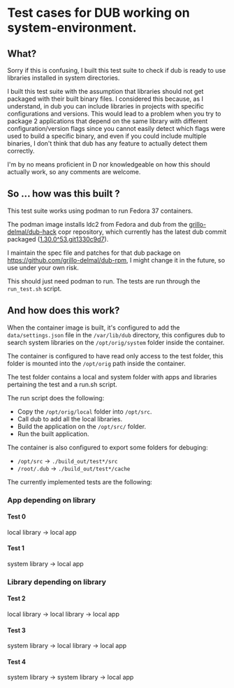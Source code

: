 # Test cases for DUB working on system-environment.

## What?

Sorry if this is confusing, I built this test suite to check if dub is ready 
to use libraries installed in system directories.

I built this test suite with the assumption that libraries should not get 
packaged with their built binary files. I considered this because, as I 
understand, in dub you can include libraries in projects with specific 
configurations and versions. This would lead to a problem when you try to 
package 2 applications that depend on the same library with different 
configuration/version flags since you cannot easily detect which flags were 
used to build a specific binary, and even if you could include multiple 
binaries, I don't think that dub has any feature to actually detect them 
correctly.

I'm by no means proficient in D nor knowledgeable on how this should actually 
work, so any comments are welcome.

## So ... how was this built ?

This test suite works using podman to run Fedora 37 containers.

The podman image installs ldc2 from Fedora and dub from the 
[grillo-delmal/dub-hack](https://copr.fedorainfracloud.org/coprs/grillo-delmal/dub-hack/package/dub/)
copr repository, which currently has the latest dub commit packaged 
([1.30.0^53.git1330c9d7](https://github.com/dlang/dub/tree/1330c9d7bfee19421ec23b3034d2584f6142f8c9)). 

I maintain the spec file and patches for that dub package on https://github.com/grillo-delmal/dub-rpm, 
I might change it in the future, so use under your own risk.

This should just need podman to run. The tests are run through the `run_test.sh` script.

## And how does this work?

When the container image is built, it's configured to add the 
`data/settings.json` file in the `/var/lib/dub` directory, this configures 
dub to search system libraries on the `/opt/orig/system` folder inside
the container.

The container is configured to have read only access to the test folder,
this folder is mounted into the `/opt/orig` path inside the container. 

The test folder contains a local and system folder with apps and 
libraries pertaining the test and a run.sh script.

The run script does the following:

* Copy the `/opt/orig/local` folder into `/opt/src`.
* Call dub to add all the local libraries.
* Build the application on the `/opt/src/` folder.
* Run the built application.

The container is also configured to export some folders for debuging:

* `/opt/src` -> `./build_out/test*/src` 
* `/root/.dub` -> `./build_out/test*/cache`

The currently implemented tests are the following:

### App depending on library

#### Test 0

local library -> local app

#### Test 1

system library -> local app

### Library depending on library

#### Test 2

local library -> local library -> local app

#### Test 3

system library -> local library -> local app

#### Test 4

system library -> system library -> local app